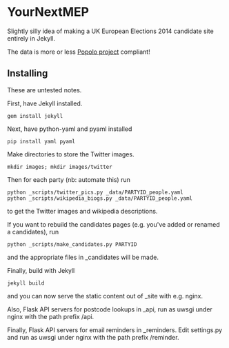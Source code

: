 YourNextMEP
===========

Slightly silly idea of making a UK European Elections 2014 candidate site entirely in Jekyll.

The data is more or less [Popolo project](http://popoloproject.com/) compliant!

Installing
----------

These are untested notes.

First, have Jekyll installed.

    gem install jekyll
    
Next, have python-yaml and pyaml installed

    pip install yaml pyaml

Make directories to store the Twitter images.

    mkdir images; mkdir images/twitter
    
Then for each party (nb: automate this) run
    
    python _scripts/twitter_pics.py _data/PARTYID_people.yaml
    python _scripts/wikipedia_biogs.py _data/PARTYID_people.yaml
    
to get the Twitter images and wikipedia descriptions.

If you want to rebuild the candidates pages (e.g. you've added or renamed a candidates), run

    python _scripts/make_candidates.py PARTYID
    
and the appropriate files in _candidates will be made.
    
Finally, build with Jekyll

    jekyll build
    
and you can now serve the static content out of _site with e.g. nginx.

Also, Flask API servers for postcode lookups in _api, run as uwsgi under nginx with the path prefix /api.

Finally, Flask API servers for email reminders in _reminders. Edit settings.py and run as uwsgi under nginx with the path prefix /reminder.
